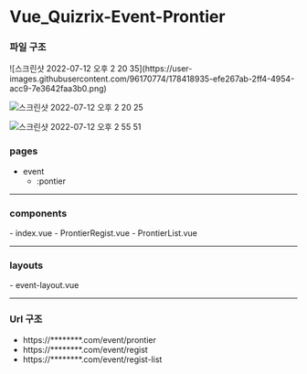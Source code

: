 # Vue_Quizrix-Event-Prontier

<h3>파일 구조 </h3>
![스크린샷 2022-07-12 오후 2 20 35](https://user-images.githubusercontent.com/96170774/178418935-efe267ab-2ff4-4954-acc9-7e3642faa3b0.png)

![스크린샷 2022-07-12 오후 2 20 25](https://user-images.githubusercontent.com/96170774/178417920-1107ef69-a7a9-4dd9-aeb3-89c93dd2920f.png)

![스크린샷 2022-07-12 오후 2 55 51](https://user-images.githubusercontent.com/96170774/178418866-e743f466-2bf8-49a4-9da0-108de739a265.png)


<h3>pages</h3> 

  - event 
      - :pontier
<hr>
<h3>components</h3>
  - index.vue
  - ProntierRegist.vue
  - ProntierList.vue
<hr>
<h3>layouts</h3>
  - event-layout.vue
<hr>
<h3>Url 구조</h3> 
<ul>
  <li>https://********.com/event/prontier</li>
  <li>https://********.com/event/regist</li>
  <li>https://********.com/event/regist-list</li>
</ul>

